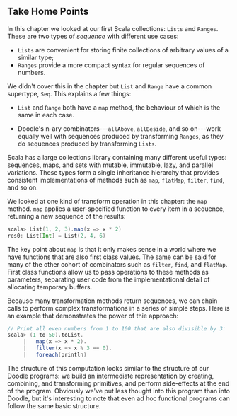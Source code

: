 ## Take Home Points

In this chapter we looked at our first Scala collections: `Lists` and `Ranges`.
These are two types of *sequence* with different use cases:

 - `Lists` are convenient for storing finite collections of
   arbitrary values of a similar type;
 - `Ranges` provide a more compact syntax for regular sequences of numbers.

We didn't cover this in the chapter but
`List` and `Range` have a common supertype, `Seq`.
This explains a few things:

 - `List` and `Range` both have a `map` method,
   the behaviour of which is the same in each case.

 - Doodle's n-ary combinators---`allAbove`, `allBeside`, and so on---work
   equally well with sequences produced by transforming `Ranges`, as they do
   sequences produced by transforming `Lists`.

Scala has a large collections library containing many different useful types:
sequences, maps, and sets with mutable, immutable, lazy, and parallel variations.
These types form a single inheritance hierarchy
that provides consistent implementations of methods such as `map`, `flatMap`,
`filter`, `find`, and so on.

We looked at one kind of transform operation in this chapter: the `map` method.
`map` applies a user-specified function to every item in a sequence,
returning a new sequence of the results:

~~~ scala
scala> List(1, 2, 3).map(x => x * 2)
res0: List[Int] = List(2, 4, 6)
~~~

The key point about `map` is that it only makes sense in a world
where we have functions that are also first class values.
The same can be said for many of the other cohort of combinators
such as `filter`, `find`, and `flatMap`.
First class functions allow us to pass operations to these methods as parameters,
separating user code from the implementational detail of allocating
temporary buffers.

Because many transformation methods return sequences,
we can chain calls to perform complex transformations in a series of simple steps.
Here is an example that demonstrates the power of thie approach:

~~~ scala
// Print all even numbers from 1 to 100 that are also divisible by 3:
scala> (1 to 50).toList.
     |   map(x => x * 2).
     |   filter(x => x % 3 == 0).
     |   foreach(println)
~~~

The structure of this computation looks similar
to the structure of our Doodle programs:
we build an intermediate representation
by creating, combining, and transforming primitives,
and perform side-effects at the end of the program.
Obviously we've put less thought into this program than into Doodle,
but it's interesting to note that even ad hoc functional programs
can follow the same basic structure.
